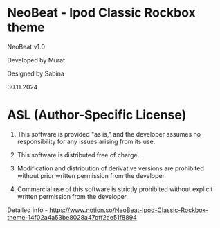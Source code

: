 # NeoBeat - Ipod Classic Rockbox theme

NeoBeat v1.0

Developed by Murat

Designed by Sabina

30.11.2024

# ASL (Author-Specific License)

1. This software is provided "as is," 
  and the developer assumes no responsibility for any issues arising from its use.

2. This software is distributed free of charge.

3. Modification and distribution of derivative versions are prohibited 
   without prior written permission from the developer.
 
4. Commercial use of this software is strictly prohibited 
   without explicit written permission from the developer.


Detailed info - https://www.notion.so/NeoBeat-Ipod-Classic-Rockbox-theme-14f02a4a53be8028a47dff2ae51f8894
